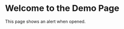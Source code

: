 <!DOCTYPE html>
<html lang="en">
<head>
    <meta charset="UTF-8">
    <title>Popup Demo</title>
    <script>
        window.onload = function() {
            alert("YOU ARE HACKED");
        };
    </script>
</head>
<body>
    <h1>Welcome to the Demo Page</h1>
    <p>This page shows an alert when opened.</p>
</body>
</html>
